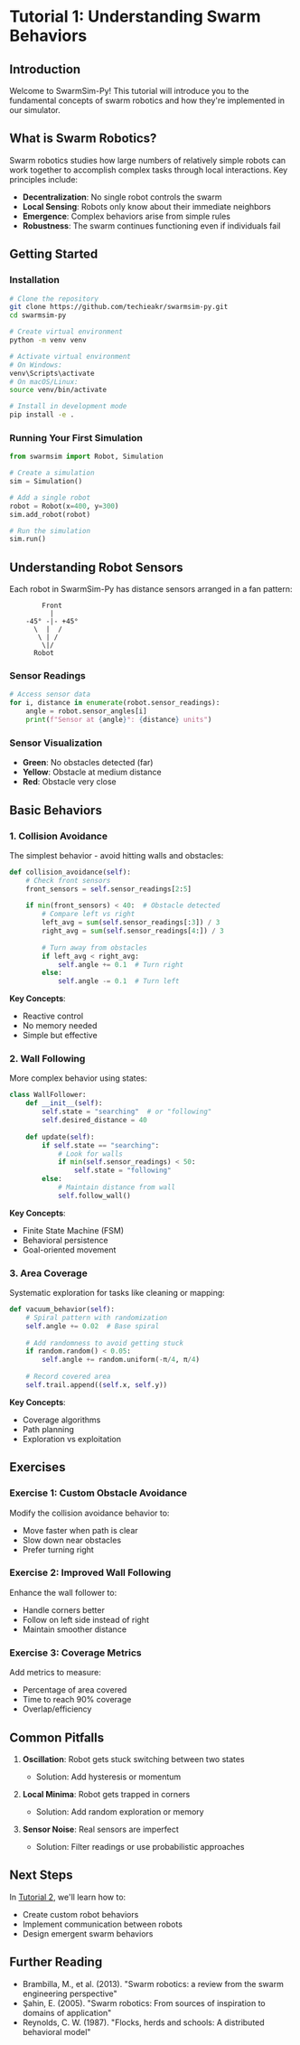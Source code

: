 # Tutorial 1: Understanding Swarm Behaviors

## Introduction

Welcome to SwarmSim-Py! This tutorial will introduce you to the fundamental concepts of swarm robotics and how they're implemented in our simulator.

## What is Swarm Robotics?

Swarm robotics studies how large numbers of relatively simple robots can work together to accomplish complex tasks through local interactions. Key principles include:

- **Decentralization**: No single robot controls the swarm
- **Local Sensing**: Robots only know about their immediate neighbors
- **Emergence**: Complex behaviors arise from simple rules
- **Robustness**: The swarm continues functioning even if individuals fail

## Getting Started

### Installation

```bash
# Clone the repository
git clone https://github.com/techieakr/swarmsim-py.git
cd swarmsim-py

# Create virtual environment
python -m venv venv

# Activate virtual environment
# On Windows:
venv\Scripts\activate
# On macOS/Linux:
source venv/bin/activate

# Install in development mode
pip install -e .
```

### Running Your First Simulation

```python
from swarmsim import Robot, Simulation

# Create a simulation
sim = Simulation()

# Add a single robot
robot = Robot(x=400, y=300)
sim.add_robot(robot)

# Run the simulation
sim.run()
```

## Understanding Robot Sensors

Each robot in SwarmSim-Py has distance sensors arranged in a fan pattern:

```
        Front
          |
    -45° -|- +45°
      \  |  /
       \ | /
        \|/
      Robot
```

### Sensor Readings

```python
# Access sensor data
for i, distance in enumerate(robot.sensor_readings):
    angle = robot.sensor_angles[i]
    print(f"Sensor at {angle}°: {distance} units")
```

### Sensor Visualization

- **Green**: No obstacles detected (far)
- **Yellow**: Obstacle at medium distance
- **Red**: Obstacle very close

## Basic Behaviors

### 1. Collision Avoidance

The simplest behavior - avoid hitting walls and obstacles:

```python
def collision_avoidance(self):
    # Check front sensors
    front_sensors = self.sensor_readings[2:5]
    
    if min(front_sensors) < 40:  # Obstacle detected
        # Compare left vs right
        left_avg = sum(self.sensor_readings[:3]) / 3
        right_avg = sum(self.sensor_readings[4:]) / 3
        
        # Turn away from obstacles
        if left_avg < right_avg:
            self.angle += 0.1  # Turn right
        else:
            self.angle -= 0.1  # Turn left
```

**Key Concepts**:
- Reactive control
- No memory needed
- Simple but effective

### 2. Wall Following

More complex behavior using states:

```python
class WallFollower:
    def __init__(self):
        self.state = "searching"  # or "following"
        self.desired_distance = 40
    
    def update(self):
        if self.state == "searching":
            # Look for walls
            if min(self.sensor_readings) < 50:
                self.state = "following"
        else:
            # Maintain distance from wall
            self.follow_wall()
```

**Key Concepts**:
- Finite State Machine (FSM)
- Behavioral persistence
- Goal-oriented movement

### 3. Area Coverage

Systematic exploration for tasks like cleaning or mapping:

```python
def vacuum_behavior(self):
    # Spiral pattern with randomization
    self.angle += 0.02  # Base spiral
    
    # Add randomness to avoid getting stuck
    if random.random() < 0.05:
        self.angle += random.uniform(-π/4, π/4)
    
    # Record covered area
    self.trail.append((self.x, self.y))
```

**Key Concepts**:
- Coverage algorithms
- Path planning
- Exploration vs exploitation

## Exercises

### Exercise 1: Custom Obstacle Avoidance
Modify the collision avoidance behavior to:
- Move faster when path is clear
- Slow down near obstacles
- Prefer turning right

### Exercise 2: Improved Wall Following
Enhance the wall follower to:
- Handle corners better
- Follow on left side instead of right
- Maintain smoother distance

### Exercise 3: Coverage Metrics
Add metrics to measure:
- Percentage of area covered
- Time to reach 90% coverage
- Overlap/efficiency

## Common Pitfalls

1. **Oscillation**: Robot gets stuck switching between two states
   - Solution: Add hysteresis or momentum

2. **Local Minima**: Robot gets trapped in corners
   - Solution: Add random exploration or memory

3. **Sensor Noise**: Real sensors are imperfect
   - Solution: Filter readings or use probabilistic approaches

## Next Steps

In [Tutorial 2](tutorial_02_custom.md), we'll learn how to:
- Create custom robot behaviors
- Implement communication between robots
- Design emergent swarm behaviors

## Further Reading

- Brambilla, M., et al. (2013). "Swarm robotics: a review from the swarm engineering perspective"
- Şahin, E. (2005). "Swarm robotics: From sources of inspiration to domains of application"
- Reynolds, C. W. (1987). "Flocks, herds and schools: A distributed behavioral model"